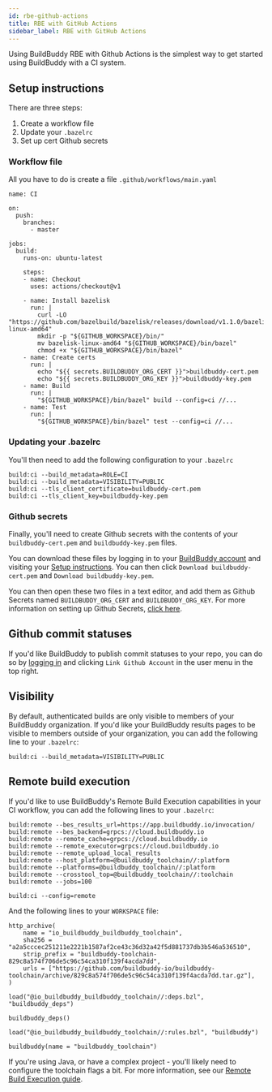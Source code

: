```yaml
---
id: rbe-github-actions
title: RBE with GitHub Actions
sidebar_label: RBE with GitHub Actions
---
```


Using BuildBuddy RBE with Github Actions is the simplest way to get started using BuildBuddy with a CI system.

## Setup instructions

There are three steps:

1. Create a workflow file
1. Update your `.bazelrc`
1. Set up cert Github secrets

### Workflow file

All you have to do is create a file `.github/workflows/main.yaml`

```
name: CI

on:
  push:
    branches:
      - master

jobs:
  build:
    runs-on: ubuntu-latest

    steps:
    - name: Checkout
      uses: actions/checkout@v1

    - name: Install bazelisk
      run: |
        curl -LO "https://github.com/bazelbuild/bazelisk/releases/download/v1.1.0/bazelisk-linux-amd64"
        mkdir -p "${GITHUB_WORKSPACE}/bin/"
        mv bazelisk-linux-amd64 "${GITHUB_WORKSPACE}/bin/bazel"
        chmod +x "${GITHUB_WORKSPACE}/bin/bazel"
    - name: Create certs
      run: |
        echo "${{ secrets.BUILDBUDDY_ORG_CERT }}">buildbuddy-cert.pem
        echo "${{ secrets.BUILDBUDDY_ORG_KEY }}">buildbuddy-key.pem
    - name: Build
      run: |
        "${GITHUB_WORKSPACE}/bin/bazel" build --config=ci //...
    - name: Test
      run: |
        "${GITHUB_WORKSPACE}/bin/bazel" test --config=ci //...

```

### Updating your .bazelrc

You'll then need to add the following configuration to your `.bazelrc`

```
build:ci --build_metadata=ROLE=CI
build:ci --build_metadata=VISIBILITY=PUBLIC
build:ci --tls_client_certificate=buildbuddy-cert.pem
build:ci --tls_client_key=buildbuddy-key.pem
```

### Github secrets

Finally, you'll need to create Github secrets with the contents of your `buildbuddy-cert.pem` and `buildbuddy-key.pem` files.

You can download these files by logging in to your [BuildBuddy account](https://app.buildbuddy.io) and visiting your [Setup instructions](https://app.buildbuddy.io/docs/setup/). You can then click `Download buildbuddy-cert.pem` and `Download buildbuddy-key.pem`.

You can then open these two files in a text editor, and add them as Github Secrets named `BUILDBUDDY_ORG_CERT` and `BUILDBUDDY_ORG_KEY`. For more information on setting up Github Secrets, [click here](https://docs.github.com/en/actions/configuring-and-managing-workflows/creating-and-storing-encrypted-secrets).

## Github commit statuses

If you'd like BuildBuddy to publish commit statuses to your repo, you can do so by [logging in](https://app.buildbuddy.io) and clicking `Link Github Account` in the user menu in the top right.

## Visibility

By default, authenticated builds are only visible to members of your BuildBuddy organization. If you'd like your BuildBuddy results pages to be visible to members outside of your organization, you can add the following line to your `.bazelrc`:

```
build:ci --build_metadata=VISIBILITY=PUBLIC
```

## Remote build execution

If you'd like to use BuildBuddy's Remote Build Execution capabilities in your CI workflow, you can add the following lines to your `.bazelrc`:

```
build:remote --bes_results_url=https://app.buildbuddy.io/invocation/
build:remote --bes_backend=grpcs://cloud.buildbuddy.io
build:remote --remote_cache=grpcs://cloud.buildbuddy.io
build:remote --remote_executor=grpcs://cloud.buildbuddy.io
build:remote --remote_upload_local_results
build:remote --host_platform=@buildbuddy_toolchain//:platform
build:remote --platforms=@buildbuddy_toolchain//:platform
build:remote --crosstool_top=@buildbuddy_toolchain//:toolchain
build:remote --jobs=100

build:ci --config=remote
```

And the following lines to your `WORKSPACE` file:

```
http_archive(
    name = "io_buildbuddy_buildbuddy_toolchain",
    sha256 = "a2a5cccec251211e2221b1587af2ce43c36d32a42f5d881737db3b546a536510",
    strip_prefix = "buildbuddy-toolchain-829c8a574f706de5c96c54ca310f139f4acda7dd",
    urls = ["https://github.com/buildbuddy-io/buildbuddy-toolchain/archive/829c8a574f706de5c96c54ca310f139f4acda7dd.tar.gz"],
)

load("@io_buildbuddy_buildbuddy_toolchain//:deps.bzl", "buildbuddy_deps")

buildbuddy_deps()

load("@io_buildbuddy_buildbuddy_toolchain//:rules.bzl", "buildbuddy")

buildbuddy(name = "buildbuddy_toolchain")
```

If you're using Java, or have a complex project - you'll likely need to configure the toolchain flags a bit. For more information, see our [Remote Build Execution guide](rbe-setup.md).
